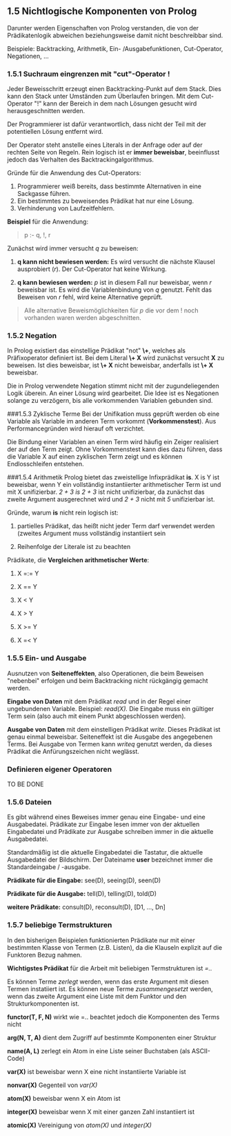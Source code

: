 ## 1.5 Nichtlogische Komponenten von Prolog
Darunter werden Eigenschaften von Prolog verstanden, die von der Prädikatenlogik abweichen beziehungsweise damit nicht beschreibbar sind.

Beispiele: Backtracking, Arithmetik, Ein- /Ausgabefunktionen, Cut-Operator, Negationen, ...

### 1.5.1 Suchraum eingrenzen mit "cut"-Operator !
Jeder Beweisschritt erzeugt einen Backtracking-Punkt auf dem Stack. Dies kann den Stack unter Umständen zum Überlaufen bringen. Mit dem Cut-Operator "!" kann der Bereich in dem nach Lösungen gesucht wird herausgeschnitten werden.

Der Programmierer ist dafür verantwortlich, dass nicht der Teil mit der potentiellen Lösung entfernt wird.

Der Operator steht anstelle eines Literals in der Anfrage oder auf der rechten Seite von Regeln. Rein logisch ist er **immer beweisbar**, beeinflusst jedoch das Verhalten des Backtrackingalgorithmus.

Gründe für die Anwendung des Cut-Operators:

1. Programmierer weiß bereits, dass bestimmte Alternativen in eine Sackgasse führen.  
2. Ein bestimmtes zu beweisendes Prädikat hat nur eine Lösung.  
3. Verhinderung von Laufzeitfehlern.  

**Beispiel** für die Anwendung:

> p :- q, !, r

Zunächst wird immer versucht *q* zu beweisen:

1. **q kann nicht bewiesen werden:** Es wird versucht die nächste Klausel ausprobiert (*r*). Der Cut-Operator hat keine Wirkung.

2. **q kann bewiesen werden:** *p* ist in diesem Fall nur beweisbar, wenn *r* beweisbar ist. Es wird die Variablenbindung von *q* genutzt. Fehlt das Beweisen von *r* fehl, wird keine Alternative geprüft.

> Alle alternative Beweismöglichkeiten für *p* die vor dem ! noch vorhanden waren werden abgeschnitten.

### 1.5.2 Negation
In  Prolog existiert das einstellige Prädikat "not" **\\+**, welches als Präfixoperator definiert ist. Bei dem Literal **\\+ X** wird zunächst versucht **X** zu beweisen. Ist dies beweisbar, ist **\\+ X** nicht beweisbar, anderfalls ist **\\+ X** beweisbar.

Die in Prolog verwendete Negation stimmt nicht mit der zugundeliegenden Logik überein. An einer Lösung wird gearbeitet. Die Idee ist es Negationen solange zu verzögern, bis alle vorkommenden Variablen gebunden sind.

###1.5.3 Zyklische Terme
Bei der Unifikation muss geprüft werden ob eine Variable als Variable im anderen Term vorkommt (**Vorkommenstest**). Aus Performancegründen wird hierauf oft verzichtet.

Die Bindung einer Variablen an einen Term wird häufig ein Zeiger realisiert der auf den Term zeigt. Ohne Vorkommenstest kann dies dazu führen, dass die Variable X auf einen zyklischen Term zeigt und es können Endlosschleifen entstehen.

###1.5.4 Arithmetik
Prolog bietet das zweistellige Infixprädikat **is**. X is Y ist beweisbar, wenn Y ein vollständig instantiierter arithmetischer Term ist und mit X unifizierbar. *2 + 3 is 2 + 3* ist  nicht unifizierbar, da zunächst das zweite Argument ausgerechnet wird und *2 + 3* nicht mit *5* unifizierbar ist.

Gründe, warum **is** nicht rein logisch ist:

1. partielles Prädikat, das heißt nicht jeder Term darf verwendet werden (zweites Argument muss vollständig instantiiert sein

2. Reihenfolge der Literale ist zu beachten

Prädikate, die **Vergleichen arithmetischer Werte**:

1. X =:= Y

2. X =\= Y

3. X < Y

4. X > Y

5. X >= Y

6. X =< Y

### 1.5.5 Ein- und Ausgabe
Ausnutzen von **Seiteneffekten**, also Operationen, die beim Beweisen "nebenbei" erfolgen und beim Backtracking nicht rückgängig gemacht werden.

**Eingabe von Daten** mit dem Prädikat *read* und in der Regel einer ungebundenen Variable. Beispiel: *read(X).* Die Eingabe muss ein gültiger Term sein (also auch mit einem Punkt abgeschlossen werden).

**Ausgabe von Daten** mit dem einstelligen Prädikat *write*. Dieses Prädikat ist genau einmal beweisbar. Seiteneffekt ist die Ausgabe des angegebenen Terms. Bei Ausgabe von Termen kann *writeq* genutzt werden, da dieses Prädikat die Anfürungszeichen nicht weglässt.

### Definieren eigener Operatoren
TO BE DONE

### 1.5.6 Dateien
Es gibt während eines Beweises immer genau eine Eingabe- und eine Ausgabedatei. Prädikate zur Eingabe lesen immer von der aktuellen Eingabedatei und Prädikate zur Ausgabe schreiben immer in die aktuelle Ausgabedatei.

Standardmäßig ist die aktuelle Eingabedatei die Tastatur, die aktuelle Ausgabedatei der Bildschirm. Der Dateiname **user** bezeichnet immer die Standardeingabe / -ausgabe.

**Prädikate für die Eingabe:** see(D), seeing(D), seen(D)

**Prädikate für die Ausgabe:** tell(D), telling(D), told(D)

**weitere Prädikate:** consult(D), reconsult(D), [D1, ..., Dn]

### 1.5.7 beliebige Termstrukturen
In den bisherigen Beispielen funktionierten Prädikate nur mit einer bestimmten Klasse von Termen (z.B. Listen), da die Klauseln explizit auf die Funktoren Bezug nahmen.

**Wichtigstes Prädikat** für die Arbeit mit beliebigen Termstrukturen ist *=..*

Es können Terme *zerlegt* werden, wenn das erste Argument mit diesen Termen instatiiert ist. Es können neue Terme *zusammengesetzt* werden, wenn das zweite Argument eine Liste mit dem Funktor und den Strukturkomponenten ist.

**functor(T, F, N)** wirkt wie =.. beachtet jedoch die Komponenten des Terms nicht

**arg(N, T, A)** dient dem Zugriff auf bestimmte Komponenten einer Struktur

**name(A, L)** zerlegt ein Atom in eine Liste seiner Buchstaben (als ASCII-Code)

**var(X)** ist beweisbar wenn X eine nicht instantiierte Variable ist

**nonvar(X)** Gegenteil von *var(X)*

**atom(X)** beweisbar wenn X ein Atom ist

**integer(X)** beweisbar wenn X mit einer ganzen Zahl instantiiert ist

**atomic(X)** Vereinigung von *atom(X)* und *integer(X)*


